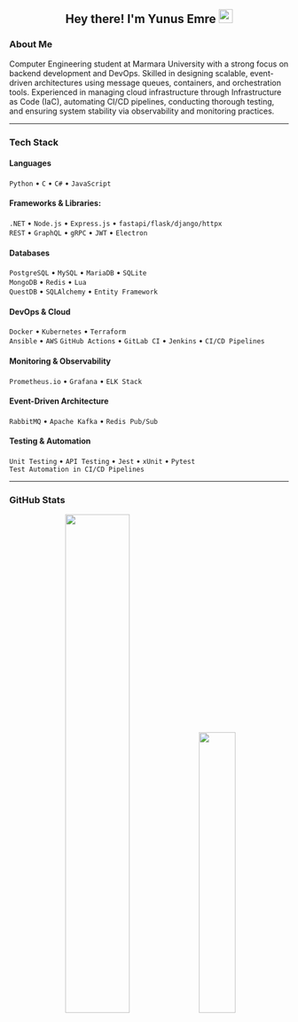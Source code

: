 <h2 align="center">Hey there! I'm Yunus Emre <img src="https://github.com/yunustechin/yunustechin/blob/master/Hi.gif" width="25"></h2>

### About Me

Computer Engineering student at Marmara University with a strong focus on backend development and DevOps. Skilled in designing scalable, event-driven architectures using message queues, containers, and orchestration tools. Experienced in managing cloud infrastructure through Infrastructure as Code (IaC), automating CI/CD pipelines, conducting thorough testing, and ensuring system stability via observability and monitoring practices. 

---

### Tech Stack

#### Languages
`Python` • `C` • `C#` • `JavaScript`

#### Frameworks & Libraries:
`.NET` • `Node.js` • `Express.js` • `fastapi/flask/django/httpx`  
`REST` • `GraphQL` • `gRPC` • `JWT` • `Electron`

#### Databases
`PostgreSQL` • `MySQL` • `MariaDB` • `SQLite`  
`MongoDB` • `Redis`  • `Lua`  
`QuestDB` • `SQLAlchemy` • `Entity Framework`

#### DevOps & Cloud
`Docker` • `Kubernetes` • `Terraform`  
`Ansible` • `AWS` 
`GitHub Actions` • `GitLab CI` • `Jenkins` • `CI/CD Pipelines`

#### Monitoring & Observability
`Prometheus.io` • `Grafana` • `ELK Stack`

#### Event-Driven Architecture
`RabbitMQ` • `Apache Kafka` • `Redis Pub/Sub` 

#### Testing & Automation
`Unit Testing` • `API Testing` • `Jest` • `xUnit` • `Pytest`  
`Test Automation in CI/CD Pipelines`

---

### GitHub Stats

<p align="center">
  <img src="https://github-readme-stats.vercel.app/api?username=yunustechin&show_icons=true&theme=dark&count_private=true&hide_border=true" width="48%"/>
  <img src="https://github-readme-stats.vercel.app/api/top-langs/?username=yunustechin&layout=compact&theme=dark&hide_border=true" width="36%"/>
</p>
